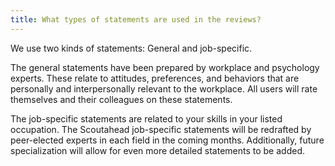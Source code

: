 ```yaml
---
title: What types of statements are used in the reviews?
---
```


We use two kinds of statements: General and job-specific.

The general statements have been prepared by workplace and psychology experts. These relate to attitudes, preferences, and behaviors that are personally and interpersonally relevant to the workplace. All users will rate themselves and their colleagues on these statements.

The job-specific statements are related to your skills in your listed occupation. The Scoutahead job-specific statements will be redrafted by peer-elected experts in each field in the coming months. Additionally, future specialization will allow for even more detailed statements to be added.